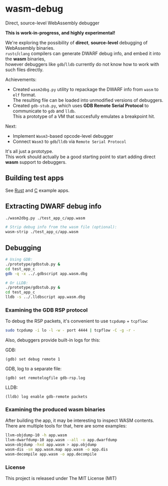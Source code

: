 # wasm-debug

Direct, source-level WebAssembly debugger

**This is work-in-progress, and highly experimental!**

We're exploring the possibility of **direct**, **source-level** debugging of WebAssembly binaries.  
`rustc`/`clang` compilers can generate DWARF debug info, and embed it into the **wasm** binaries,  
however debuggers like `gdb`/`lldb` currently do not know how to work with such files directly.

Achievements:
- Created `wasm2dbg.py` utility to repackage the DWARF info from `wasm` to `elf` format.  
  The resulting file can be loaded into unmodified versions of debuggers.
- Created `gdb-stub.py`, which uses **GDB Remote Serial Protocol** to communicate to `gdb` and `lldb`.  
  This a prototype of a VM that succesfully emulates a breakpoint hit.  

Next:
- Implement `Wasm3`-based opcode-level debugger
- Connect `Wasm3` to `gdb`/`lldb` via `Remote Serial Protocol`

It's all just a prototype.  
This work should actually be a good starting point to start adding direct **wasm** support to debuggers.

## Building test apps

See [Rust](test_app_rust/README.md) and [C](test_app_c/README.md) example apps.

## Extracting DWARF debug info

```sh
./wasm2dbg.py ./test_app_c/app.wasm

# Strip debug info from the wasm file (optional):
wasm-strip ./test_app_c/app.wasm
```

## Debugging

```sh
# Using GDB:
./prototype/gdbstub.py &
cd test_app_c
gdb -q -x ../.gdbscript app.wasm.dbg

# Or LLDB:
./prototype/gdbstub.py &
cd test_app_c
lldb -s ../.lldbscript app.wasm.dbg
```

### Examining the GDB RSP protocol

To debug the RSP packets, it's convenient to use `tcpdump` + `tcpflow`:

```sh
sudo tcpdump -i lo -l -w - port 4444 | tcpflow -C -g -r -
```

Also, debuggers provide built-in logs for this:

GDB:
```log
(gdb) set debug remote 1
```

GDB, log to a separate file:
```log
(gdb) set remotelogfile gdb-rsp.log
```

LLDB:
```log
(lldb) log enable gdb-remote packets
```

### Examining the produced wasm binaries

After building the app, it may be interesting to inspect WASM contents.  
There are multiple tools for that, here are some examples:

```sh
llvm-objdump-10 -h app.wasm
llvm-dwarfdump-10 app.wasm --all -o app.dwarfdump
wasm-objdump -hxd app.wasm > app.objdump
wasm-dis -sm app.wasm.map app.wasm -o app.dis
wasm-decompile app.wasm -o app.decompile
```

### License
This project is released under The MIT License (MIT)
